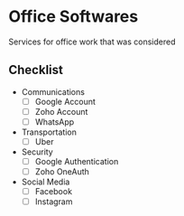 # Office Softwares

Services for office work that was considered

## Checklist

- Communications
	- [ ] Google Account
	- [ ] Zoho Account
	- [ ] WhatsApp
- Transportation
	- [ ] Uber
- Security
	- [ ] Google Authentication
	- [ ] Zoho OneAuth
- Social Media
	- [ ] Facebook
	- [ ] Instagram
